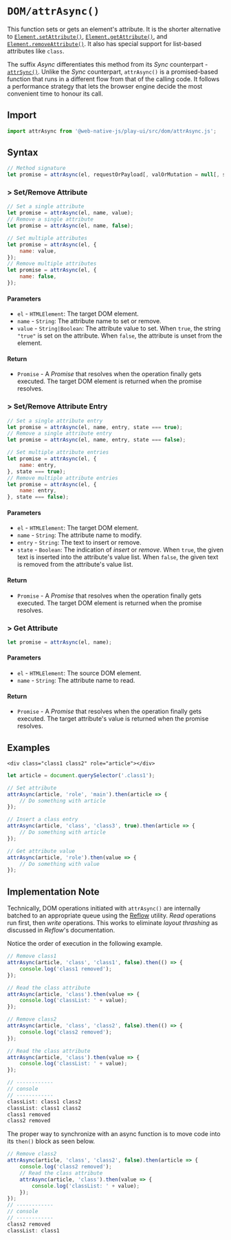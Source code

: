 # `DOM/attrAsync()`

This function sets or gets an element's attribute. It is the shorter alternative to [`Element.setAttribute()`](https://developer.mozilla.org/en-US/docs/Web/API/Element/setAttribute), [`Element.getAttribute()`](https://developer.mozilla.org/en-US/docs/Web/API/Element/getAttribute), and [`Element.removeAttribute()`](https://developer.mozilla.org/en-US/docs/Web/API/Element/removeAttribute). It also has special support for list-based attributes like `class`.

The suffix _Async_ differentiates this method from its _Sync_ counterpart - [`attrSync()`](/play-ui/api/dom/attrsync.md). Unlike the _Sync_ counterpart, `attrAsync()` is a promised-based function that runs in a different flow from that of the calling code. It follows a performance strategy that lets the browser engine decide the most convenient time to honour its call.

## Import

```javascript
import attrAsync from '@web-native-js/play-ui/src/dom/attrAsync.js';
```

## Syntax

```javascript
// Method signature
let promise = attrAsync(el, requestOrPayload[, valOrMutation = null[, subValMutation = null]]);
```

### &gt; Set/Remove Attribute

```javascript
// Set a single attribute
let promise = attrAsync(el, name, value);
// Remove a single attribute
let promise = attrAsync(el, name, false);

// Set multiple attributes
let promise = attrAsync(el, {
    name: value,
});
// Remove multiple attributes
let promise = attrAsync(el, {
    name: false,
});
```

#### Parameters

* `el` - `HTMLElement`: The target DOM element.
* `name` - `String`: The attribute name to set or remove.
* `value` - `String|Boolean`: The attribute value to set. When `true`, the string `"true"` is set on the attribute. When `false`, the attribute is unset from the element.

#### Return

* `Promise` - A _Promise_ that resolves when the operation finally gets executed. The target DOM element is returned when the promise resolves.

### &gt; Set/Remove Attribute Entry

```javascript
// Set a single attribute entry
let promise = attrAsync(el, name, entry, state === true);
// Remove a single attribute entry
let promise = attrAsync(el, name, entry, state === false);

// Set multiple attribute entries
let promise = attrAsync(el, {
    name: entry,
}, state === true);
// Remove multiple attribute entries
let promise = attrAsync(el, {
    name: entry,
}, state === false);
```

#### Parameters

* `el` - `HTMLElement`: The target DOM element.
* `name` - `String`: The attribute name to modify.
* `entry` - `String`: The text to insert or remove.
* `state` - `Boolean`: The indication of _insert_ or _remove_. When `true`, the given text is inserted into the attribute's value list. When `false`, the given text is removed from the attribute's value list.

#### Return

* `Promise` - A _Promise_ that resolves when the operation finally gets executed. The target DOM element is returned when the promise resolves.

### &gt; Get Attribute

```javascript
let promise = attrAsync(el, name);
```

#### Parameters

* `el` - `HTMLElement`: The source DOM element.
* `name` - `String`: The attribute name to read.

#### Return

* `Promise` - A _Promise_ that resolves when the operation finally gets executed. The target attribute's value is returned when the promise resolves.

## Examples

```markup
<div class="class1 class2" role="article"></div>
```

```javascript
let article = document.querySelector('.class1');

// Set attribute
attrAsync(article, 'role', 'main').then(article => {
    // Do something with article
});

// Insert a class entry
attrAsync(article, 'class', 'class3', true).then(article => {
    // Do something with article
});

// Get attribute value
attrAsync(article, 'role').then(value => {
    // Do something with value
});
```

## Implementation Note

Technically, DOM operations initiated with `attrAsync()` are internally batched to an appropriate queue using the [Reflow](/play-ui/api/reflow.md) utility. _Read_ operations run first, then _write_ operations. This works to eliminate _layout thrashing_ as discussed in _Reflow_'s documentation.

Notice the order of execution in the following example.

```javascript
// Remove class1
attrAsync(article, 'class', 'class1', false).then(() => {
    console.log('class1 removed');
});

// Read the class attribute
attrAsync(article, 'class').then(value => {
    console.log('classList: ' + value);
});

// Remove class2
attrAsync(article, 'class', 'class2', false).then(() => {
    console.log('class2 removed');
});

// Read the class attribute
attrAsync(article, 'class').then(value => {
    console.log('classList: ' + value);
});

// ------------
// console
// ------------
classList: class1 class2
classList: class1 class2
class1 removed
class2 removed
```

The proper way to synchronize with an async function is to move code into its `then()` block as seen below.

```javascript
// Remove class2
attrAsync(article, 'class', 'class2', false).then(article => {
    console.log('class2 removed');
    // Read the class attribute
    attrAsync(article, 'class').then(value => {
        console.log('classList: ' + value);
    });
});
// ------------
// console
// ------------
class2 removed
classList: class1
```

